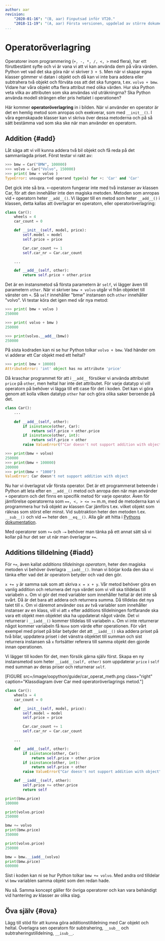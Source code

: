 ```yaml
---
author: aar
revision:
    "2020-01-16": "(B, aar) Finputsad inför VT20."
    "2018-11-19": "(A, aar) Första versionen, uppdelad av större dokument."
...
```

Operatoröverlagring
==================================

Operatorer inom programmering (`+, -, *, /, <, >` med flera), har ett förutbestämt syfte och vi är vana vi att vi kan använda dem på våra värden. Python vet vad det ska göra när vi skriver `3 + 5`. Men när vi skapar egna klasser gömmer vi datan i objekt och då kan vi inte bara addera eller subtrahera två objekt och förväta oss att det ska fungera, t.ex. `volvo + bmw`. Vidare har våra objekt ofta flera attribut med olika värden. Hur ska Python veta vilka av attributen som ska användas vid uträkningrna? Ska Python använda modell strängen eller pris heltalet i operationen?

Här kommer **operatoröverlagring** in i bilden. När vi använder en operator är det en hemlig metod som anropas och exekverar, som med `__init__()`. I våra egenskapade klasser kan vi skriva över dessa metoderna och på så sätt bestämma vad som ska ske när man använder en operatorn.



Addition {#add}
----------------------------------

 Låt säga att vi vill kunna addera två bil objekt och få reda på det sammanlagda priset. Först testar vi rakt av:

```python
>>> bmw = Car("BMW", 100000)
>>> volvo = Car("Volvo", 150000)
>>> print( bmw + volvo )
TypeError: unsupported operand type(s) for +: 'Car' and 'Car'
```

Det gick inte så bra. `+`-operatorn fungerar inte med två instanser av klassen Car, för att den innehåller inte den magiska metoden. Metoden som anropas vid `+` operatorn heter `__add__()`. Vi lägger till en metod som heter `__add__()` i klassen, detta kallas att överlagrar en operatorn, eller operatoröverlagring:

```python
class Car():
    wheels = 4
    car_count = 0

    def __init__(self, model, price):
        self.model = model
        self.price = price

        Car.car_count += 1
        self.car_nr = Car.car_count

    ...

    def __add__(self, other):
        return self.price + other.price
```

Det är en instansmetod så första parametern är `self`, vi lägger även till parametern `other`. När vi skriver `bmw + volvo` utgår vi från objektet till vänster om `+`. Så `self` innehåller "bmw" instansen och `other` innehåller "volvo". Vi testar köra det igen med vår nya metod:

```python
>>> print( bmw + volvo )
250000

>>> print( volvo + bmw )
250000

>>> print(volvo.__add__(bmw))
250000
```

På sista kodraden kan ni se hur Python tolkar `volvo + bmw`. Vad händer om vi adderar ett Car objekt med ett heltal?

```python
>>> print( bmw + 10000)
AttributeError: 'int' object has no attribute 'price'
```

Då kraschar programmet för att i `__add__` försöker vi  använda attributet `price` på `other`, men heltal har inte det attributet. För varje datatyp vi vill operatorn på behöver vi lägga till ett case för det i koden. Det kan vi göra genom att kolla vilken datatyp `other` har och göra olika saker beroende på det.

```python
class Car():
    ...
    
    def __add__(self, other):
        if isinstance(other, Car):
            return self.price + other.price
        if isinstance(other, int):
            return self.price + other
        raise ValueError(f"Car doesn't not support addition with object of type {type(other)}")

>>> print(bmw + volvo)
250000
>>> print(bmw + 100000)
200000
>>> print(bmw + "1000")
ValueError: Car doesn't not support addition with object
```

Nu har vi överlagrat vår första operator. Det är ett programmerat beteende i Python att leta efter en `__add__()` metod och anropa den när man använder `+` operatorn och det finns en specifik metod för varje operator. Även för jämförelse operatorerna som `==, <, > <= >=` m.m, med de metoderna kan vi programmera hur två objekt av klassen Car jämförs t.ex. vilket objekt som räknas som störst eller minst. Vid subtraktion heter den metoden t.ex. `__sub__()` och vid `==` heter den `__eq__()`. Alla går att hitta i [Pythons dokumentation](https://docs.python.org/3/library/operator.html). 

Med operatorer som `+=` och `-=` behöver man tänka på ett annat sätt så vi kollar på hur det ser ut när man överlagrar `+=`. 



Additions tilldelning {#iadd}
----------------------------------

För `+=`, även kallat _additions tilldelnings operatorn_, heter den magiska metoden vi behöver överlagra `__iadd__()`. Innan vi börjar koda den ska vi tänka efter vad det är operatorn betyder och vad den gör.

`x += y` är samma sak som att skriva `x = x + y`. Vår metod behöver göra en vanlig addition och returnera det nya värdet som vi vill ska tilldelas till variabeln `x`. Om vi gör det med variabler som innehåller heltal är det inte så svårt. Då är det bara att addera och returnera summa. Då tilldelas det nya talet till `x`. Om vi däremot använder oss av två variabler som innehåller instanser av en klass, vill vi att `x` efter additions tilldelningen fortfarande ska vara ett objekt men objektet ska ha uppdaterat något värde. Det vi returnerar i `__iadd__()` kommer tilldelas till variabeln `x`. Om vi inte returnerar något kommer variabeln få `None` som värde efter operationen. För vårt exempel med priset på bilar betyder det att `__iadd__()` ska addera priset på två bilar, uppdatera priset i det vänstra objektet till summan och sist returnera instansen så `x` fortsätter referera till samma objekt den gjorde innan operationen. 

Vi lägger till koden för det, men försök gärna själv först. Skapa en ny instansmetod som heter `__iadd__(self, other)` som uppdaterar `price` i `self` med summan av deras priser och returnerar `self`.

[FIGURE src=/image/oopython/guide/car_operat_meth.png class="right" caption="Klassdiagram över Car med operatoröverlagrings metod."]

```python
class Car():
    wheels = 4
    car_count = 0

    def __init__(self, model, price):
        self.model = model
        self.price = price

        Car.car_count += 1
        self.car_nr = Car.car_count

    ...

    def __add__(self, other):
        if isinstance(other, Car):
            return self.price + other.price
        if isinstance(other, int):
            return self.price + other
        raise ValueError("Car doesn't not support addition with object")

    def __iadd__(self, other):
        self.price += other.price
        return self

print(bmw.price)
100000

print(volvo.price)
250000

bmw += volvo
print(bmw.price)
350000

print(volvo.price)
250000

bmw = bmw.__iadd__(volvo)
print(bmw.price)
600000
```

Sist i koden kan ni se hur Python tolkar `bmw += volvo`. Med andra ord tilldelar vi `bmw` variablen samma objekt som den redan hade.

Nu så. Samma koncept gäller för övriga operatorer och kan vara behändigt vid hantering av klasser av olika slag.



Öva själv {#ova}
----------------------------

Lägg till stöd för att kunna göra additionstilldelning med Car objekt och heltal. Överlagra sen operatorn för subtrahering, `__sub__` och subtraheringstilldelning, `__isub__`.

